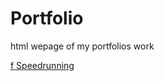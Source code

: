 # Portfolio
html wepage of my portfolios work

 <a href="/Portfolio/Speedrunning.md">f Speedrunning</a> 
